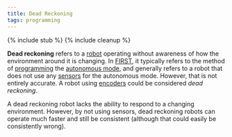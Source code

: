 ```yaml
---
title: Dead Reckoning
tags: programming
---
```


{% include stub %}
{% include cleanup %}

**Dead reckoning** refers to a [robot](robot) operating without awareness of how the environment around it is changing. In [FIRST](first), it typically refers to the method of [programming](programming) the [autonomous mode](autonomous-mode), and generally refers to a robot that does not use any [sensors](sensor) for the autonomous mode. However, that is not entirely accurate. A robot using [encoders](encoder) could be considered _dead reckoning_.

A dead reckoning robot lacks the ability to respond to a changing environment. However, by not using sensors, dead reckoning robots can operate much faster and still be consistent (although that could easily be consistently wrong).